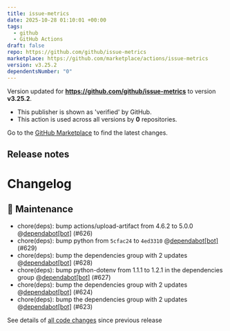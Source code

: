 ```yaml
---
title: issue-metrics
date: 2025-10-28 01:10:01 +00:00
tags:
  - github
  - GitHub Actions
draft: false
repo: https://github.com/github/issue-metrics
marketplace: https://github.com/marketplace/actions/issue-metrics
version: v3.25.2
dependentsNumber: "0"
---
```



Version updated for **https://github.com/github/issue-metrics** to version **v3.25.2**.
- This publisher is shown as 'verified' by GitHub.
- This action is used across all versions by **0** repositories.

Go to the [GitHub Marketplace](https://github.com/marketplace/actions/issue-metrics) to find the latest changes.

## Release notes

# Changelog
## 🧰 Maintenance

- chore(deps): bump actions/upload-artifact from 4.6.2 to 5.0.0 @[dependabot[bot]](https://github.com/apps/dependabot) (#626)
- chore(deps): bump python from `5cfac24` to `4ed3310` @[dependabot[bot]](https://github.com/apps/dependabot) (#629)
- chore(deps): bump the dependencies group with 2 updates @[dependabot[bot]](https://github.com/apps/dependabot) (#628)
- chore(deps): bump python-dotenv from 1.1.1 to 1.2.1 in the dependencies group @[dependabot[bot]](https://github.com/apps/dependabot) (#627)
- chore(deps): bump the dependencies group with 2 updates @[dependabot[bot]](https://github.com/apps/dependabot) (#624)
- chore(deps): bump the dependencies group with 2 updates @[dependabot[bot]](https://github.com/apps/dependabot) (#623)

See details of [all code changes](https://github.com/github/issue-metrics/compare/v3.25.1...v3.25.2) since previous release

